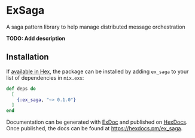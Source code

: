 # ExSaga
A saga pattern library to help manage distributed message orchestration


**TODO: Add description**

## Installation

If [available in Hex](https://hex.pm/docs/publish), the package can be installed
by adding `ex_saga` to your list of dependencies in `mix.exs`:

```elixir
def deps do
  [
    {:ex_saga, "~> 0.1.0"}
  ]
end
```

Documentation can be generated with [ExDoc](https://github.com/elixir-lang/ex_doc)
and published on [HexDocs](https://hexdocs.pm). Once published, the docs can
be found at <https://hexdocs.pm/ex_saga>.

